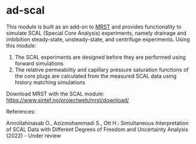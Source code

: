 # ad-scal

This module is built as an add-on to [MRST](https://www.sintef.no/projectweb/mrst/) and provides functionality to simulate SCAL (Special Core Analysis) experiments, namely drainage and imbibition steady-state, unsteady-state, and centrifuge experiments. Using this module:
1. The SCAL experiments are designed before they are performed using forward simulations
2. The relative permeability and capillary pressure saturation functions of the core plugs are calculated from the measured SCAL data using history matching simulations

Download MRST with the SCAL module: https://www.sintef.no/projectweb/mrst/download/

References:

Amrollahinasab O., Azizmohammadi S., Ott H.: Simultaneous Interpretation of SCAL Data with Different Degrees of Freedom and Uncertainty Analysis (2022) - Under review
